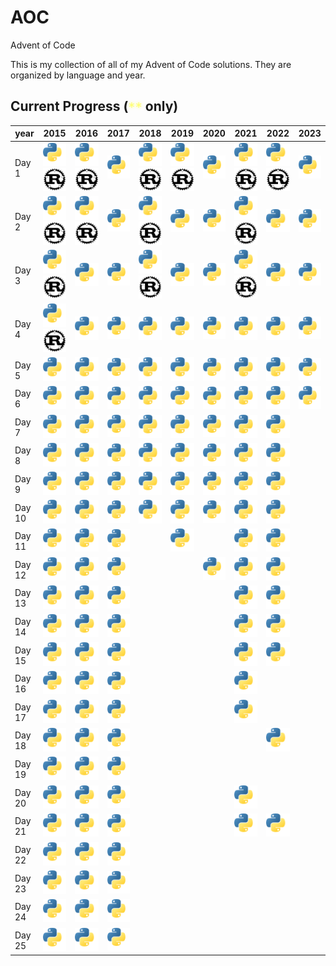 # AOC
<style>
star{
    color: #ffff66;
    text-shadow: 0 0 5px #ffff66;
    font-family: "Source Code Pro", monospace;
    font-weight: 300;
    font-size: 14pt;
}
</style>

Advent of Code

This is my collection of all of my Advent of Code solutions. They are organized by language and year.

## Current Progress (<star>**</star> only)
| year   | 2015                                                | 2016                                                | 2017                      | 2018                                                | 2019                                                | 2020                      | 2021                                                | 2022                                                | 2023                      |
|--------|-----------------------------------------------------|-----------------------------------------------------|---------------------------|-----------------------------------------------------|-----------------------------------------------------|---------------------------|-----------------------------------------------------|-----------------------------------------------------|---------------------------|
| Day 1  | ![Python](/assets/py.svg) ![Rust](/assets/rust.svg) | ![Python](/assets/py.svg) ![Rust](/assets/rust.svg) | ![Python](/assets/py.svg) | ![Python](/assets/py.svg) ![Rust](/assets/rust.svg) | ![Python](/assets/py.svg) ![Rust](/assets/rust.svg) | ![Python](/assets/py.svg) | ![Python](/assets/py.svg) ![Rust](/assets/rust.svg) | ![Python](/assets/py.svg) ![Rust](/assets/rust.svg) | ![Python](/assets/py.svg) |
| Day 2  | ![Python](/assets/py.svg) ![Rust](/assets/rust.svg) | ![Python](/assets/py.svg) ![Rust](/assets/rust.svg) | ![Python](/assets/py.svg) | ![Python](/assets/py.svg) ![Rust](/assets/rust.svg) | ![Python](/assets/py.svg)                           | ![Python](/assets/py.svg) | ![Python](/assets/py.svg) ![Rust](/assets/rust.svg) | ![Python](/assets/py.svg)                           | ![Python](/assets/py.svg) |
| Day 3  | ![Python](/assets/py.svg) ![Rust](/assets/rust.svg) | ![Python](/assets/py.svg)                           | ![Python](/assets/py.svg) | ![Python](/assets/py.svg) ![Rust](/assets/rust.svg) | ![Python](/assets/py.svg)                           | ![Python](/assets/py.svg) | ![Python](/assets/py.svg) ![Rust](/assets/rust.svg) | ![Python](/assets/py.svg)                           | ![Python](/assets/py.svg) |
| Day 4  | ![Python](/assets/py.svg) ![Rust](/assets/rust.svg) | ![Python](/assets/py.svg)                           | ![Python](/assets/py.svg) | ![Python](/assets/py.svg)                           | ![Python](/assets/py.svg)                           | ![Python](/assets/py.svg) | ![Python](/assets/py.svg)                           | ![Python](/assets/py.svg)                           | ![Python](/assets/py.svg) |
| Day 5  | ![Python](/assets/py.svg)                           | ![Python](/assets/py.svg)                           | ![Python](/assets/py.svg) | ![Python](/assets/py.svg)                           | ![Python](/assets/py.svg)                           | ![Python](/assets/py.svg) | ![Python](/assets/py.svg)                           | ![Python](/assets/py.svg)                           | ![Python](/assets/py.svg) |
| Day 6  | ![Python](/assets/py.svg)                           | ![Python](/assets/py.svg)                           | ![Python](/assets/py.svg) | ![Python](/assets/py.svg)                           | ![Python](/assets/py.svg)                           | ![Python](/assets/py.svg) | ![Python](/assets/py.svg)                           | ![Python](/assets/py.svg)                           | ![Python](/assets/py.svg) |
| Day 7  | ![Python](/assets/py.svg)                           | ![Python](/assets/py.svg)                           | ![Python](/assets/py.svg) | ![Python](/assets/py.svg)                           | ![Python](/assets/py.svg)                           | ![Python](/assets/py.svg) | ![Python](/assets/py.svg)                           | ![Python](/assets/py.svg)                           |                           |
| Day 8  | ![Python](/assets/py.svg)                           | ![Python](/assets/py.svg)                           | ![Python](/assets/py.svg) | ![Python](/assets/py.svg)                           | ![Python](/assets/py.svg)                           | ![Python](/assets/py.svg) | ![Python](/assets/py.svg)                           | ![Python](/assets/py.svg)                           |                           |
| Day 9  | ![Python](/assets/py.svg)                           | ![Python](/assets/py.svg)                           | ![Python](/assets/py.svg) | ![Python](/assets/py.svg)                           | ![Python](/assets/py.svg)                           | ![Python](/assets/py.svg) | ![Python](/assets/py.svg)                           | ![Python](/assets/py.svg)                           |                           |
| Day 10 | ![Python](/assets/py.svg)                           | ![Python](/assets/py.svg)                           | ![Python](/assets/py.svg) | ![Python](/assets/py.svg)                           | ![Python](/assets/py.svg)                           | ![Python](/assets/py.svg) | ![Python](/assets/py.svg)                           | ![Python](/assets/py.svg)                           |                           |
| Day 11 | ![Python](/assets/py.svg)                           | ![Python](/assets/py.svg)                           | ![Python](/assets/py.svg) |                                                     | ![Python](/assets/py.svg)                           |                           | ![Python](/assets/py.svg)                           | ![Python](/assets/py.svg)                           |                           |
| Day 12 | ![Python](/assets/py.svg)                           | ![Python](/assets/py.svg)                           | ![Python](/assets/py.svg) |                                                     |                                                     | ![Python](/assets/py.svg) | ![Python](/assets/py.svg)                           | ![Python](/assets/py.svg)                           |                           |
| Day 13 | ![Python](/assets/py.svg)                           | ![Python](/assets/py.svg)                           | ![Python](/assets/py.svg) |                                                     |                                                     |                           | ![Python](/assets/py.svg)                           | ![Python](/assets/py.svg)                           |                           |
| Day 14 | ![Python](/assets/py.svg)                           | ![Python](/assets/py.svg)                           | ![Python](/assets/py.svg) |                                                     |                                                     |                           | ![Python](/assets/py.svg)                           | ![Python](/assets/py.svg)                           |                           |
| Day 15 | ![Python](/assets/py.svg)                           | ![Python](/assets/py.svg)                           | ![Python](/assets/py.svg) |                                                     |                                                     |                           | ![Python](/assets/py.svg)                           | ![Python](/assets/py.svg)                           |                           |
| Day 16 | ![Python](/assets/py.svg)                           | ![Python](/assets/py.svg)                           | ![Python](/assets/py.svg) |                                                     |                                                     |                           | ![Python](/assets/py.svg)                           |                                                     |                           |
| Day 17 | ![Python](/assets/py.svg)                           | ![Python](/assets/py.svg)                           | ![Python](/assets/py.svg) |                                                     |                                                     |                           | ![Python](/assets/py.svg)                           |                                                     |                           |
| Day 18 | ![Python](/assets/py.svg)                           | ![Python](/assets/py.svg)                           | ![Python](/assets/py.svg) |                                                     |                                                     |                           |                                                     | ![Python](/assets/py.svg)                           |                           |
| Day 19 | ![Python](/assets/py.svg)                           | ![Python](/assets/py.svg)                           | ![Python](/assets/py.svg) |                                                     |                                                     |                           |                                                     |                                                     |                           |
| Day 20 | ![Python](/assets/py.svg)                           | ![Python](/assets/py.svg)                           | ![Python](/assets/py.svg) |                                                     |                                                     |                           | ![Python](/assets/py.svg)                           |                                                     |                           |
| Day 21 | ![Python](/assets/py.svg)                           | ![Python](/assets/py.svg)                           | ![Python](/assets/py.svg) |                                                     |                                                     |                           | ![Python](/assets/py.svg)                           | ![Python](/assets/py.svg)                           |                           |
| Day 22 | ![Python](/assets/py.svg)                           | ![Python](/assets/py.svg)                           | ![Python](/assets/py.svg) |                                                     |                                                     |                           |                                                     |                                                     |                           |
| Day 23 | ![Python](/assets/py.svg)                           | ![Python](/assets/py.svg)                           | ![Python](/assets/py.svg) |                                                     |                                                     |                           |                                                     |                                                     |                           |
| Day 24 | ![Python](/assets/py.svg)                           | ![Python](/assets/py.svg)                           | ![Python](/assets/py.svg) |                                                     |                                                     |                           |                                                     |                                                     |                           |
| Day 25 | ![Python](/assets/py.svg)                           | ![Python](/assets/py.svg)                           | ![Python](/assets/py.svg) |                                                     |                                                     |                           |                                                     |                                                     |                           |
